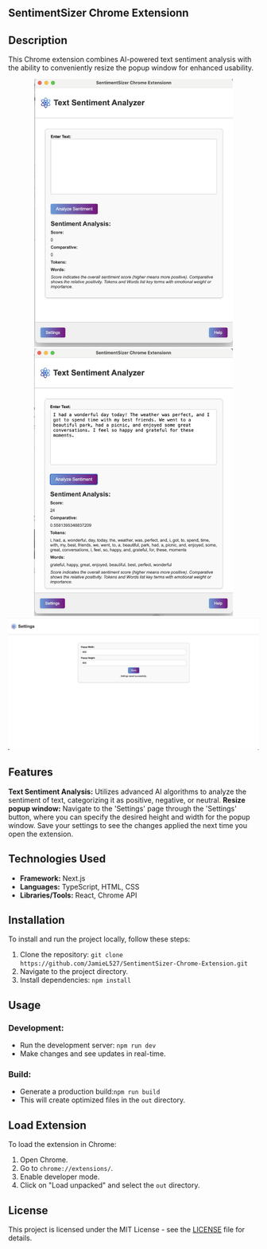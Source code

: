 ## SentimentSizer Chrome Extensionn

## Description
This Chrome extension combines AI-powered text sentiment analysis with the ability to conveniently resize the popup window for enhanced usability.

<p align="center">
  <img src="./screenshot3.jpg" alt="Screenshot 1" width="400"/>
  <img src="./screenshot2.jpg" alt="Screenshot 2" width="400"/>
  <img src="./screenshot1.jpg" alt="Screenshot 3" width="800"/>
</p>

## Features
**Text Sentiment Analysis:** Utilizes advanced AI algorithms to analyze the sentiment of text, categorizing it as positive, negative, or neutral.
**Resize popup window:** Navigate to the 'Settings' page through the 'Settings' button, where you can specify the desired height and width for the popup window. Save your settings to see the changes applied the next time you open the extension.

## Technologies Used
- **Framework:** Next.js
- **Languages:** TypeScript, HTML, CSS
- **Libraries/Tools:** React, Chrome API

## Installation
To install and run the project locally, follow these steps:

1. Clone the repository: `git clone https://github.com/JamieL527/SentimentSizer-Chrome-Extension.git`
2. Navigate to the project directory.
3. Install dependencies: `npm install`

## Usage
### Development:
- Run the development server: `npm run dev`
- Make changes and see updates in real-time.

### Build:
- Generate a production build:`npm run build`
- This will create optimized files in the `out` directory.

## Load Extension
To load the extension in Chrome:

1. Open Chrome.
2. Go to `chrome://extensions/`.
3. Enable developer mode.
4. Click on "Load unpacked" and select the `out` directory.

## License
This project is licensed under the MIT License - see the [LICENSE](LICENSE) file for details.
